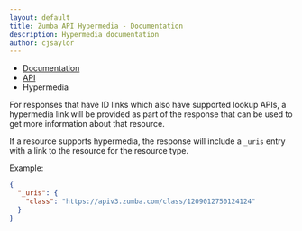 ```yaml
---
layout: default
title: Zumba API Hypermedia - Documentation
description: Hypermedia documentation
author: cjsaylor
---
```


<ul class="breadcrumb">
	<li><a href="{{site_url}}/docs">Documentation</a></li>
	<li><a href="{{site_url}}/docs/api">API</a></li>
	<li class="active">Hypermedia</li>
</ul>

For responses that have ID links which also have supported lookup APIs, a hypermedia link will be provided as part of the response
that can be used to get more information about that resource.

If a resource supports hypermedia, the response will include a `_uris` entry with a link to the resource for the resource type.

Example:

```json
{
  "_uris": {
    "class": "https://apiv3.zumba.com/class/1209012750124124"
  }
}
```
